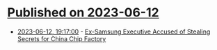 # [Published on 2023-06-12](index.md)

* [2023-06-12, 19:17:00](https://news.slashdot.org/story/23/06/12/1918208/ex-samsung-executive-accused-of-stealing-secrets-for-china-chip-factory?utm_source=rss1.0mainlinkanon&utm_medium=feed) - [Ex-Samsung Executive Accused of Stealing Secrets for China Chip Factory](https://news.slashdot.org/story/23/06/12/1918208/ex-samsung-executive-accused-of-stealing-secrets-for-china-chip-factory?utm_source=rss1.0mainlinkanon&utm_medium=feed)
